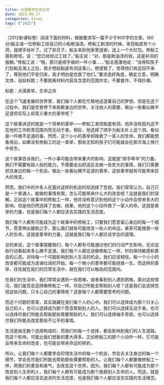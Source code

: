 ```yaml
---
title: 点滴善举生命之舟
date: 2023-06-17
categories: Essay
tags: ["2012"]
---
```


 （2012新课标卷）阅读下面的材料，根据要求写一篇不少于800字的文章。(60分)船主请一位修船工给自己的小船刷油漆。修船工刷漆的时候，发现船底有个小洞，就顺手给补了。过了些日子，船主来到他家里道谢，送上一个大红包。修船工感到奇怪，说：“您已经给过工钱了。”船主说：“对，那是刷油漆的钱，这是补洞的报酬。”修船工说：“哦，那只是顺手做的一件小事……”船主感激地说：“当得知孩子们划船去海上之后，我才想起船底有洞这事儿，绝望极了，觉得他们肯定回不来了。等到他们平安归来，我才明白是您救了他们。”要求选好角度，确定立意，明确文体，自拟标题；不要脱离材料内容及含意的范围作文，不要套作，不得抄袭。

标题：点滴善举，生命之舟

在这个飞速发展的世界里，我们每个人都在忙碌地追逐着自己的梦想，但是在这个过程中，我们是否曾停下来观察身边的世界，关注他人的需要，做出一些看似微不足道但实际上却意义重大的善举呢？

这个故事讲述的就是一个简单的善举——修船工发现船底有洞，他并没有因为这不在他的工作职责范围内而无动于衷，相反，他选择了顺手为船主补上这个洞。看似是一件微不足道的事，然而，这个小小的善举却挽救了一家人的生命。我们都能想象得出，如果没有修船工的这一善举，那些无知的孩子们可能就会在那次海上旅行中丧生。

这个故事告诉我们，一件小事可能会带来重大的影响。这就是"顺手牵羊"的力量。我们不需要有超人般的能力，不需要走出舒适区去做一些宏大的事情，我们只需要抓住身边的每一个机会，做出一些看似微不足道的善举，这些善举就有可能带来巨大的改变。

然而，我们中的许多人在面对这样的机会时却选择了忽视。我们常常认为，自己只是一个普通人，能做的事情有限，怎么可能带来什么大的改变呢？这就是我们的误解。正如这个故事中的修船工一样，他并没有意识到他的这个小动作会带来多大的影响，但是他仍然选择了去做。结果，他的这个小动作救了一家人的命。这就是善举的力量，也是我们每个人都应该去实践的生活态度。

我们每个人都有可能成为这个故事中的修船工，只要我们愿意留心身边的每一个细节，愿意伸出援助之手，那么我们就有可能改变一些人的命运，甚至可能挽救一些人的生命。这就是善举的力量，这就是我们每个人都应该学会的道理。

总的来说，这个故事提醒我们，每个人都有可能通过他们的行动产生影响，无论这些行动看起来多么微不足道。我们每个人都应该像修船工一样，时刻保持敏感和善良的心态，对待每一个可能影响到别人生活的机会。我们应该相信，每一个小小的改变都可能成为波澜壮阔的开始，每一个微小的善举都可能拯救一生。而这样的善举，往往就在我们的日常生活中，就在我们可以触及的范围内。

在我们的生活中，我们常常会遇到一些困难，或者看到别人遇到困难。面对这些情况，我们是否会选择像修船工一样，尽自己所能去帮助别人呢？还是我们会选择忽视这些问题，只关心自己的事情呢？这是每个人都需要思考的问题。

而这个问题的答案，其实就藏在我们每个人的心中。我们可以选择成为那个只关心自己的人，也可以选择成为那个愿意帮助别人的人。我们可以选择无动于衷，也可以选择尽我们所能去帮助那些需要帮助的人。我们可以选择袖手旁观，也可以选择尽我们所能去改变那些不公平的事情。

生活是由无数个选择构成的，而我们的每一个选择，都会影响到我们的人生道路。而这个影响，可能比我们想象的要大得多。正如修船工的那个小动作一样，它可能会带来生命的改变，也可能会带来命运的转折。

所以，让我们每个人都要学会珍惜生活中的每一个机会，学会去关注身边的每一个细节，学会去尽我们所能去帮助那些需要帮助的人。让我们每个人都要像修船工一样，用我们的善良和勇气，去改变这个世界。因为，我们每个人都有可能成为那个改变别人生命的人，我们每个人都有可能成为那个挽救别人生命的人。而这，就是我们每个人都应该去追求的生活态度，也是我们每个人都应该去实践的生活理念。